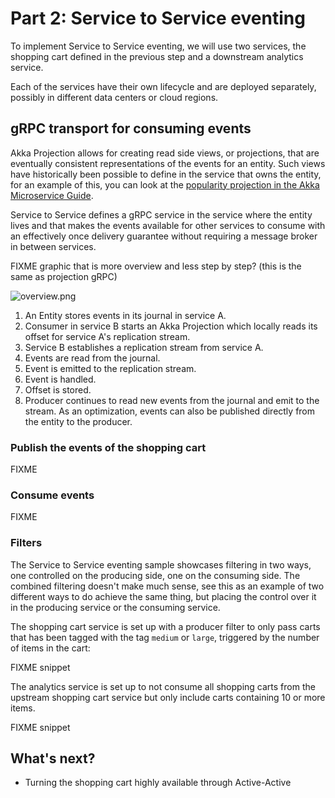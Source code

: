 # Part 2: Service to Service eventing

To implement Service to Service eventing, we will use two services, the shopping cart defined in the previous step and 
a downstream analytics service. 

Each of the services have their own lifecycle and are deployed separately, possibly in different data centers or
cloud regions.

## gRPC transport for consuming events

Akka Projection allows for creating read side views, or projections, that are eventually consistent representations
of the events for an entity. Such views have historically been possible to define in the service that owns the entity,
for an example of this, you can look at the [popularity projection in the Akka Microservice Guide](https://developer.lightbend.com/docs/akka-guide/microservices-tutorial/projection-query.html).

Service to Service defines a gRPC service in the service where the entity lives and that makes the events available for
other services to consume with an effectively once delivery guarantee without requiring a message broker in between services.

FIXME graphic that is more overview and less step by step? (this is the same as projection gRPC)

![overview.png](images/service-to-service-overview.png)

1. An Entity stores events in its journal in service A.
1. Consumer in service B starts an Akka Projection which locally reads its offset for service A's replication stream.
1. Service B establishes a replication stream from service A.
1. Events are read from the journal.
1. Event is emitted to the replication stream.
1. Event is handled.
1. Offset is stored.
1. Producer continues to read new events from the journal and emit to the stream. As an optimization, events can also be published directly from the entity to the producer.


### Publish the events of the shopping cart

FIXME

### Consume events

FIXME

### Filters

The Service to Service eventing sample showcases filtering in two ways, one controlled on the producing side, one on the
consuming side. The combined filtering doesn't make much sense, see this as an example of two different ways to do achieve
the same thing, but placing the control over it in the producing service or the consuming service.

The shopping cart service is set up with a producer filter to only pass carts that has been tagged with the tag `medium` or `large`,
triggered by the number of items in the cart:

FIXME snippet

The analytics service is set up to not consume all shopping carts from the upstream shopping cart service but only include
carts containing 10 or more items.

FIXME snippet

## What's next?

* Turning the shopping cart highly available through Active-Active